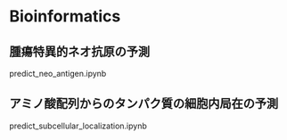 # Bioinformatics

## 腫瘍特異的ネオ抗原の予測
predict_neo_antigen.ipynb

## アミノ酸配列からのタンパク質の細胞内局在の予測
predict_subcellular_localization.ipynb
